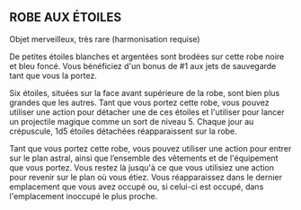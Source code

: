 ## ROBE AUX ÉTOILES

Objet merveilleux, très rare (harmonisation requise)

De petites étoiles blanches et argentées sont brodées sur
cette robe noire et bleu foncé. Vous bénéficiez d'un bonus de
#1 aux jets de sauvegarde tant que vous la portez.

Six étoiles, situées sur la face avant supérieure de la robe,
sont bien plus grandes que les autres. Tant que vous portez
cette robe, vous pouvez utiliser une action pour détacher une
de ces étoiles et l'utiliser pour lancer un projectile magique
comme un sort de niveau 5. Chaque jour au crépuscule, 1d5
étoiles détachées réapparaissent sur la robe.

Tant que vous portez cette robe, vous pouvez utiliser une
action pour entrer sur le plan astral, ainsi que l’ensemble des
vêtements et de l'équipement que vous portez. Vous restez
là jusqu'à ce que vous utilisiez une action pour revenir sur
le plan où vous étiez. Vous réapparaissez dans le dernier
emplacement que vous avez occupé ou, si celui-ci est occupé,
dans l'emplacement inoccupé le plus proche.
